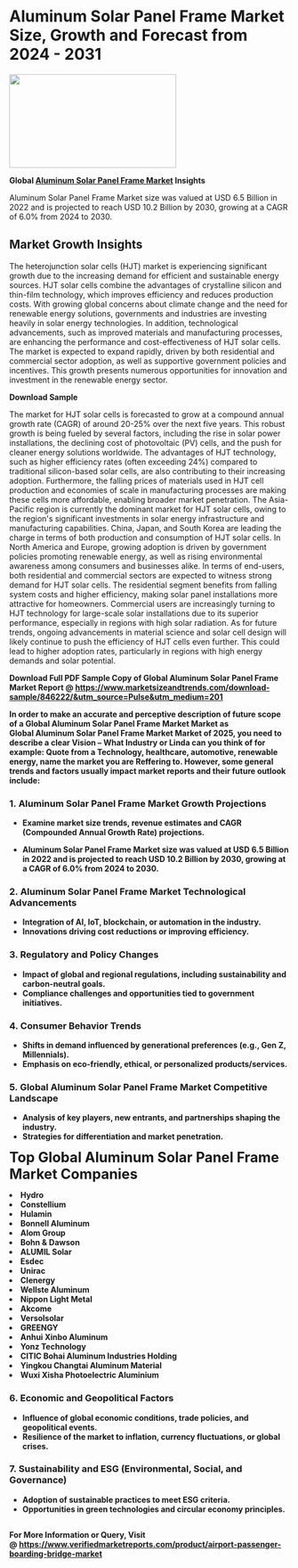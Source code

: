 <H1>Aluminum Solar Panel Frame Market Size, Growth and Forecast from 2024 - 2031</H1><img class="aligncenter size-medium wp-image-584254" src="https://thirdeyenews.in/wp-content/uploads/2024/09/Global-Market-Research-300x168.jpeg" alt="" width="300" height="168" /><p><strong>Global&nbsp;<a href="https://www.marketsizeandtrends.com/download-sample/846222/&amp;utm_source=Pulse&amp;utm_medium=201">Aluminum Solar Panel Frame Market</a> Insights</strong></p><p>Aluminum Solar Panel Frame Market size was valued at USD 6.5 Billion in 2022 and is projected to reach USD 10.2 Billion by 2030, growing at a CAGR of 6.0% from 2024 to 2030.</p><p><h2>Market Growth Insights</h2> <p>The heterojunction solar cells (HJT) market is experiencing significant growth due to the increasing demand for efficient and sustainable energy sources. HJT solar cells combine the advantages of crystalline silicon and thin-film technology, which improves efficiency and reduces production costs. With growing global concerns about climate change and the need for renewable energy solutions, governments and industries are investing heavily in solar energy technologies. In addition, technological advancements, such as improved materials and manufacturing processes, are enhancing the performance and cost-effectiveness of HJT solar cells. The market is expected to expand rapidly, driven by both residential and commercial sector adoption, as well as supportive government policies and incentives. This growth presents numerous opportunities for innovation and investment in the renewable energy sector.</p> <p><strong>Download Sample</strong></p> <p>The market for HJT solar cells is forecasted to grow at a compound annual growth rate (CAGR) of around 20-25% over the next five years. This robust growth is being fueled by several factors, including the rise in solar power installations, the declining cost of photovoltaic (PV) cells, and the push for cleaner energy solutions worldwide. The advantages of HJT technology, such as higher efficiency rates (often exceeding 24%) compared to traditional silicon-based solar cells, are also contributing to their increasing adoption. Furthermore, the falling prices of materials used in HJT cell production and economies of scale in manufacturing processes are making these cells more affordable, enabling broader market penetration. The Asia-Pacific region is currently the dominant market for HJT solar cells, owing to the region's significant investments in solar energy infrastructure and manufacturing capabilities. China, Japan, and South Korea are leading the charge in terms of both production and consumption of HJT solar cells. In North America and Europe, growing adoption is driven by government policies promoting renewable energy, as well as rising environmental awareness among consumers and businesses alike. In terms of end-users, both residential and commercial sectors are expected to witness strong demand for HJT solar cells. The residential segment benefits from falling system costs and higher efficiency, making solar panel installations more attractive for homeowners. Commercial users are increasingly turning to HJT technology for large-scale solar installations due to its superior performance, especially in regions with high solar radiation. As for future trends, ongoing advancements in material science and solar cell design will likely continue to push the efficiency of HJT cells even further. This could lead to higher adoption rates, particularly in regions with high energy demands and solar potential. <p><strong></p><p><span class=""><strong>Download Full PDF Sample Copy of Global Aluminum Solar Panel Frame Market Report</strong> @ <a href="https://www.marketsizeandtrends.com/download-sample/846222/&amp;utm_source=Pulse&amp;utm_medium=201" target="_blank">https://www.marketsizeandtrends.com/download-sample/846222/&amp;utm_source=Pulse&amp;utm_medium=201</a></span></p><p>In order to make an accurate and perceptive description of future scope of a Global&nbsp;Aluminum Solar Panel Frame Market Market as Global&nbsp;Aluminum Solar Panel Frame Market Market of 2025, you need to describe a clear Vision &ndash; What Industry or Linda can you think of for example: Quote from a Technology, healthcare, automotive, renewable energy, name the market you are Reffering to. However, some general trends and factors usually impact market reports and their future outlook include:</p><h3>1.&nbsp;<strong>Aluminum Solar Panel Frame Market Growth Projections</strong></h3><ul><li>Examine market size trends, revenue estimates and CAGR (Compounded Annual Growth Rate) projections.</li><li><p>Aluminum Solar Panel Frame Market size was valued at USD 6.5 Billion in 2022 and is projected to reach USD 10.2 Billion by 2030, growing at a CAGR of 6.0% from 2024 to 2030.</p></li></ul><h3>2.&nbsp;<strong>Aluminum Solar Panel Frame Market Technological Advancements</strong></h3><ul><li>Integration of AI, IoT, blockchain, or automation in the industry.</li><li>Innovations driving cost reductions or improving efficiency.</li></ul><h3>3.&nbsp;<strong>Regulatory and Policy Changes</strong></h3><ul><li>Impact of global and regional regulations, including sustainability and carbon-neutral goals.</li><li>Compliance challenges and opportunities tied to government initiatives.</li></ul><h3>4.&nbsp;<strong>Consumer Behavior Trends</strong></h3><ul><li>Shifts in demand influenced by generational preferences (e.g., Gen Z, Millennials).</li><li>Emphasis on eco-friendly, ethical, or personalized products/services.</li></ul><h3>5.&nbsp;<strong>Global Aluminum Solar Panel Frame Market Competitive Landscape</strong></h3><ul><li>Analysis of key players, new entrants, and partnerships shaping the industry.</li><li>Strategies for differentiation and market penetration.</li></ul><p data-pm-slice="1 1 []"><span style="color: inherit; font-family: inherit; font-size: 25px;">Top Global Aluminum Solar Panel Frame Market Companies</span></p><div class="" data-test-id=""><p><li>Hydro</li><li> Constellium</li><li> Hulamin</li><li> Bonnell Aluminum</li><li> Alom Group</li><li> Bohn & Dawson</li><li> ALUMIL Solar</li><li> Esdec</li><li> Unirac</li><li> Clenergy</li><li> Wellste Aluminum</li><li> Nippon Light Metal</li><li> Akcome</li><li> Versolsolar</li><li> GREENGY</li><li> Anhui Xinbo Aluminum</li><li> Yonz Technology</li><li> CITIC Bohai Aluminum Industries Holding</li><li> Yingkou Changtai Aluminum Material</li><li> Wuxi Xisha Photoelectric Aluminium</li></p></div><h3>6.&nbsp;<strong>Economic and Geopolitical Factors</strong></h3><ul><li>Influence of global economic conditions, trade policies, and geopolitical events.</li><li>Resilience of the market to inflation, currency fluctuations, or global crises.</li></ul><h3>7.&nbsp;<strong>Sustainability and ESG (Environmental, Social, and Governance)</strong></h3><ul><li>Adoption of sustainable practices to meet ESG criteria.</li><li>Opportunities in green technologies and circular economy principles.</li></ul><h2><strong style="font-size: 14px;">For More Information or Query, Visit @&nbsp;</strong><a style="background-color: #ffffff; font-size: 14px;" href="https://www.marketsizeandtrends.com/report/aluminum-solar-panel-frame-market/" target="_blank">https://www.verifiedmarketreports.com/product/airport-passenger-boarding-bridge-market</a></h2>

